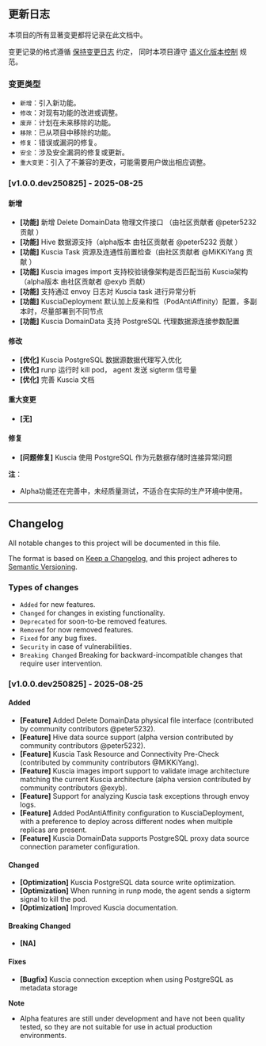 ## 更新日志

本项目的所有显著变更都将记录在此文档中。

变更记录的格式遵循 [保持变更日志](https://keepachangelog.com/zh-CN/1.0.0/) 约定，
同时本项目遵守 [语义化版本控制](https://semver.org/lang/zh-CN/spec/v2.0.0.html) 规范。

### 变更类型

- `新增`：引入新功能。
- `修改`：对现有功能的改进或调整。
- `废弃`：计划在未来移除的功能。
- `移除`：已从项目中移除的功能。
- `修复`：错误或漏洞的修复。
- `安全`：涉及安全漏洞的修复或更新。
- `重大变更`：引入了不兼容的更改，可能需要用户做出相应调整。

### [v1.0.0.dev250825] - 2025-08-25

#### 新增

- **[功能]** 新增 Delete DomainData 物理文件接口 （由社区贡献者 @peter5232 贡献 ）
- **[功能]** Hive 数据源支持（alpha版本 由社区贡献者 @peter5232 贡献 ）
- **[功能]** Kuscia Task 资源及连通性前置检查（由社区贡献者 @MiKKiYang 贡献 ）
- **[功能]** Kuscia images import 支持校验镜像架构是否匹配当前 Kuscia架构（alpha版本 由社区贡献者 @exyb 贡献）
- **[功能]** 支持通过 envoy 日志对 Kuscia task 进行异常分析
- **[功能]** KusciaDeployment 默认加上反亲和性（PodAntiAffinity）配置，多副本时，尽量部署到不同节点
- **[功能]** Kuscia DomainData 支持 PostgreSQL 代理数据源连接参数配置

#### 修改

- **[优化]** Kuscia PostgreSQL 数据源数据代理写入优化
- **[优化]** runp 运行时 kill pod， agent 发送 sigterm 信号量
- **[优化]** 完善 Kuscia 文档

#### 重大变更

- **[无]**

#### 修复

- **[问题修复]** Kuscia 使用 PostgreSQL 作为元数据存储时连接异常问题

**注**：
- Alpha功能还在完善中，未经质量测试，不适合在实际的生产环境中使用。

---

## Changelog

All notable changes to this project will be documented in this file.

The format is based on [Keep a Changelog](https://keepachangelog.com/en/1.0.0/),
and this project adheres to [Semantic Versioning](https://semver.org/spec/v2.0.0.html).

### Types of changes

- `Added` for new features.
- `Changed` for changes in existing functionality.
- `Deprecated` for soon-to-be removed features.
- `Removed` for now removed features.
- `Fixed` for any bug fixes.
- `Security` in case of vulnerabilities.
- `Breaking Changed` Breaking for backward-incompatible changes that require user intervention.

### [v1.0.0.dev250825] - 2025-08-25

#### Added

- **[Feature]** Added Delete DomainData physical file interface (contributed by community contributors @peter5232).
- **[Feature]** Hive data source support (alpha version contributed by community contributors @peter5232).
- **[Feature]** Kuscia Task Resource and Connectivity Pre-Check (contributed by community contributors @MiKKiYang).
- **[Feature]** Kuscia images import support to validate image architecture matching the current Kuscia architecture (alpha version contributed by community contributors @exyb).
- **[Feature]** Support for analyzing Kuscia task exceptions through envoy logs.
- **[Feature]** Added PodAntiAffinity configuration to KusciaDeployment, with a preference to deploy across different nodes when multiple replicas are present.
- **[Feature]** Kuscia DomainData supports PostgreSQL proxy data source connection parameter configuration.

#### Changed

- **[Optimization]** Kuscia PostgreSQL data source write optimization.
- **[Optimization]** When running in runp mode, the agent sends a sigterm signal to kill the pod.
- **[Optimization]** Improved Kuscia documentation.

#### Breaking Changed

- **[NA]**

#### Fixes

- **[Bugfix]** Kuscia connection exception when using PostgreSQL as metadata storage

**Note**
- Alpha features are still under development and have not been quality tested, so they are not suitable for use in actual production environments.
